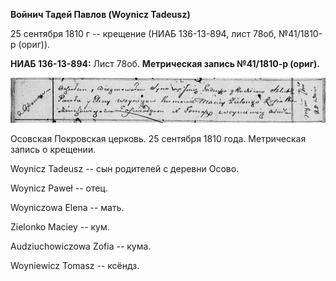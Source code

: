 **Войнич Тадей Павлов (Woynicz Tadeusz)**

25 сентября 1810 г -- крещение (НИАБ 136-13-894, лист 78об, №41/1810-р
(ориг)).

**НИАБ 136-13-894:** Лист 78об. **Метрическая запись №41/1810-р
(ориг).**

![](./media/e77c91df527e22357a3fdee8bed680aa49075c2e.png)

Осовская Покровская церковь. 25 сентября 1810 года. Метрическая запись о
крещении.

Woynicz Tadeusz -- сын родителей с деревни Осовo.

Woynicz Paweł -- отец.

Woyniczowa Elena -- мать.

Zielonko Maciey -- кум.

Audziuchowiczowa Zofia -- кума.

Woyniewicz Tomasz -- ксёндз.
